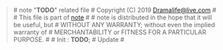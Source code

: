 > \# note "**TODO**" related file
\# Copyright (C) 2019 Dramalife@live.com
\# 
\# This file is part of [note](https://github.com/Dramalife/note.git)
\# 
\# note is distributed in the hope that it will be useful, but
\# WITHOUT ANY WARRANTY; without even the implied warranty of
\# MERCHANTABILITY or FITNESS FOR A PARTICULAR PURPOSE.
\#
\# Init : **TODO**;
\# Update 
\#


